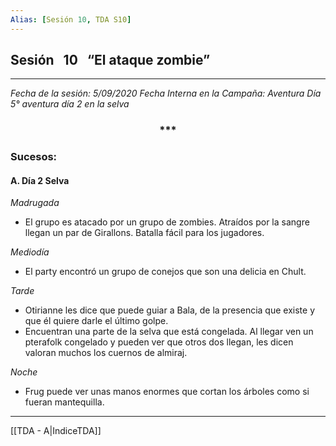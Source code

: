 ```yaml
---
Alias: [Sesión 10, TDA S10]
---
```


## Sesión   10   “El ataque zombie”

---

_Fecha de la sesión: 5/09/2020_
_Fecha Interna en la Campaña: Aventura Día 5° aventura día 2 en la selva_


<div align='center'>
<h3> *** </h3>
</div>

### Sucesos:

#### &Alpha;. Día 2 Selva

_Madrugada_
+ El grupo es atacado por un grupo de zombies. Atraídos por la sangre llegan un par de Girallons. Batalla fácil para los jugadores.

_Mediodía_
+ El party encontró un grupo de conejos que son una delicia en Chult.

_Tarde_
+ Otirianne les dice que puede guiar a Bala, de la presencia que existe y que él quiere darle el último golpe.
+ Encuentran una parte de la selva que está congelada. Al llegar ven un pterafolk congelado y pueden ver que otros dos llegan, les dicen valoran muchos los cuernos de almiraj.

_Noche_
+ Frug puede ver unas manos enormes que cortan los árboles como si fueran mantequilla.

---
[[TDA - A|IndiceTDA]]